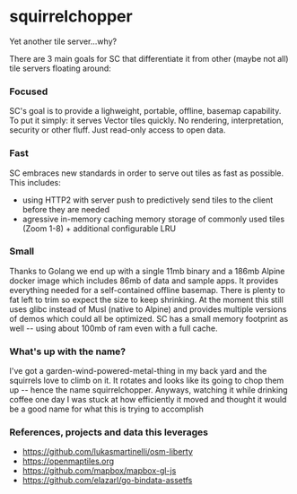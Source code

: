 # squirrelchopper

Yet another tile server...why? 

There are 3 main goals for SC that differentiate it from other (maybe not all) tile servers floating around:

### Focused
SC's goal is to provide a lighweight, portable, offline, basemap capability. To put it simply: it serves Vector tiles quickly.
No rendering, interpretation, security or other fluff. Just read-only access to open data. 

### Fast
SC embraces new standards in order to serve out tiles as fast as possible.  This includes:
- using HTTP2 with server push to predictively send 
tiles to the client before they are needed
- agressive in-memory caching memory storage of commonly used tiles (Zoom 1-8) + additional configurable LRU

### Small 
Thanks to Golang we end up with a single 11mb binary and a 186mb Alpine docker image which includes 86mb of data and sample apps. It provides
everything needed for a self-contained offline basemap. There is plenty to fat left to trim so expect the size to keep shrinking. At 
the moment this still uses glibc instead of Musl (native to Alpine) and provides multiple versions of demos which could all be optimized. 
SC has a small memory footprint as well -- using about 100mb of ram even with a full cache. 

### What's up with the name?
I've got a garden-wind-powered-metal-thing in my back yard and the squirrels love to climb on it. It rotates and looks like its going to 
chop them up -- hence the name squirrelchopper.  Anyways, watching it while drinking coffee one day I was stuck at how efficiently it moved
and thought it would be a good name for what this is trying to accomplish

### References, projects and data this leverages

- https://github.com/lukasmartinelli/osm-liberty
- https://openmaptiles.org
- https://github.com/mapbox/mapbox-gl-js 
- https://github.com/elazarl/go-bindata-assetfs
